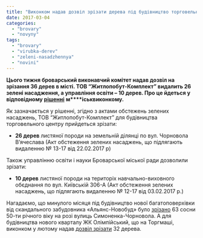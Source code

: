 ```yaml
---
title: "Виконком надав дозвіл зрізати дерева під будівництво торговельного центру"
date: 2017-03-04
categories: 
  - "brovary"
  - "novyny"
tags: 
  - "brovary"
  - "virubka-derev"
  - "zeleni-nasadzhennya"
  - "novini"
---
```


**Цього тижня броварський виконавчий комітет надав дозвіл на зрізання 36 дерев в місті. ТОВ “Житлопобут-Комплект” видалить 26 зелені насадження, а управління освіти – 10 дерев. Про це йдеться у відповідному [рішенні](http://brovary-rada.gov.ua/documents/26848.html)** **м****іськвиконкому.**

Як зазначається у рішенні, згідно з актами обстежень зелених насаджень, ТОВ “Житлопобут-Комплект” для будівництва торговельного центру прийдеться зрізати:

- **26 дерев** листяної породи на земельній ділянці по вул. Чорновола В’ячеслава (Акт обстеження зелених насаджень, що підлягають видаленню № 13-17 від 22.02.2017 р)

Також управлінню освіти і науки Броварської міської ради дозволили зрізати:

- **10 дерев** листяної породи на територіх навчально-виховного обєднання по вул. Київській 306-А (Акт обстеження зелених насаджень, що підлягають видаленню № 12-17 від 03.02.2017 р.)

Нагадаємо, що минулого місяця під будівництво нової багатоповерхівки від скандального забудовника «Альянс-Новобуд» було [зрізано](https://mpz.brovary.org/pid-nizh-63-sosny-ubyly-te-shho-davalo-zhyttya-foto/) 63 сосни 50-ти річного віку на розі вулиць Симоненка-Чорновола. А для будівництва нового кварталу ЖК Олімпійський, що на Торгмаші, виконком у лютому надав [дозвіл зрізати](https://mpz.brovary.org/bilya-zhk-olimpijskyj-na-torgmashi-zrizhut-bilshe-30-derev/) 32 дерева.
